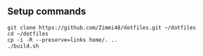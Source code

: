 ## Setup commands

    git clone https://github.com/Zimmi48/dotfiles.git ~/dotfiles
    cd ~/dotfiles
    cp -i -R --preserve=links home/. ..
    ./build.sh
